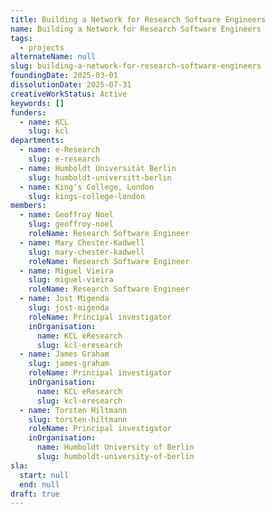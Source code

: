```yaml
---
title: Building a Network for Research Software Engineers
name: Building a Network for Research Software Engineers
tags:
  - projects
alternateName: null
slug: building-a-network-for-research-software-engineers
foundingDate: 2025-03-01
dissolutionDate: 2025-07-31
creativeWorkStatus: Active
keywords: []
funders:
  - name: KCL
    slug: kcl
departments:
  - name: e-Research
    slug: e-research
  - name: Humboldt Universität Berlin
    slug: humboldt-universitt-berlin
  - name: King's College, London
    slug: kings-college-london
members:
  - name: Geoffroy Noel
    slug: geoffroy-noel
    roleName: Research Software Engineer
  - name: Mary Chester-Kadwell
    slug: mary-chester-kadwell
    roleName: Research Software Engineer
  - name: Miguel Vieira
    slug: miguel-vieira
    roleName: Research Software Engineer
  - name: Jost Migenda
    slug: jost-migenda
    roleName: Principal investigator
    inOrganisation:
      name: KCL eResearch
      slug: kcl-eresearch
  - name: James Graham
    slug: james-graham
    roleName: Principal investigator
    inOrganisation:
      name: KCL eResearch
      slug: kcl-eresearch
  - name: Torsten Hiltmann
    slug: torsten-hiltmann
    roleName: Principal investigator
    inOrganisation:
      name: Humboldt University of Berlin
      slug: humboldt-university-of-berlin
sla:
  start: null
  end: null
draft: true
---
```

